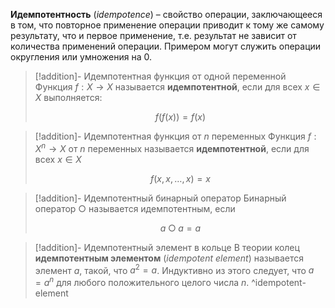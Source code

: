 **Идемпотентность** (*idempotence*) – свойство операции, заключающееся в том, что повторное применение операции приводит к тому же самому результату, что и первое применение, т.е. результат не зависит от количества применений операции. Примером могут служить операции округления или умножения на 0.

>[!addition]- Идемпотентная функция от одной переменной
> Функция $f: X → X$ называется **идемпотентной**, если для всех $x \in X$ выполняется:
> 
> $$
> f(f(x)) = f(x)
> $$

>[!addition]- Идемпотентная функция от $n$ переменных
> Функция $f:X^n→X$ от $n$ переменных называется **идемпотентной**, если для всех $x∈X$
> 
> $$
> f(x,x,\ldots,x) = x
> $$

>[!addition]- Идемпотентный бинарный оператор
> Бинарный оператор $○$ называется идемпотентным, если 
> 
> $$
> a○a = a
> $$

>[!addition]- Идемпотентный элемент в кольце
В теории колец **идемпотентным элементом** (*idempotent element*) называется элемент $a$, такой, что $a^2=a$. Индуктивно из этого следует, что $a=a^n$ для любого положительного целого числа $n$.
^idempotent-element


